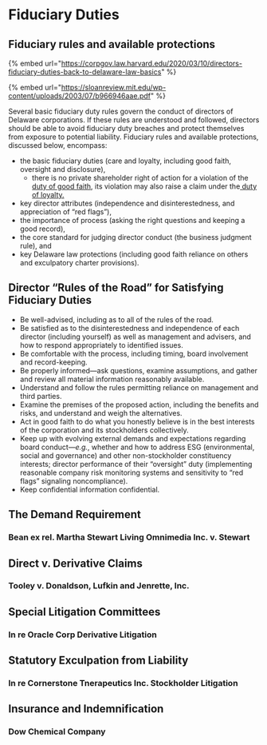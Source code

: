 # Fiduciary Duties

## Fiduciary rules and available protections

{% embed url="https://corpgov.law.harvard.edu/2020/03/10/directors-fiduciary-duties-back-to-delaware-law-basics" %}

{% embed url="https://sloanreview.mit.edu/wp-content/uploads/2003/07/b966946aae.pdf" %}

Several basic fiduciary duty rules govern the conduct of directors of Delaware corporations. If these rules are understood and followed, directors should be able to avoid fiduciary duty breaches and protect themselves from exposure to potential liability. Fiduciary rules and available protections, discussed below, encompass:&#x20;

* the basic fiduciary duties (care and loyalty, including good faith, oversight and disclosure),
  * there is no private shareholder right of action for a violation of the [duty of good faith](https://www.law.cornell.edu/wex/duty\_of\_good\_faith), its violation may also raise a claim under the[ duty of loyalty.](https://www.law.cornell.edu/wex/duty\_of\_loyalty)
* key director attributes (independence and disinterestedness, and appreciation of “red flags”),
* the importance of process (asking the right questions and keeping a good record),
* the core standard for judging director conduct (the business judgment rule), and
* key Delaware law protections (including good faith reliance on others and exculpatory charter provisions).

## Director “Rules of the Road” for Satisfying Fiduciary Duties

* Be well-advised, including as to all of the rules of the road.
* Be satisfied as to the disinterestedness and independence of each director (including yourself) as well as management and advisers, and how to respond appropriately to identified issues.
* Be comfortable with the process, including timing, board involvement and record-keeping.
* Be properly informed—ask questions, examine assumptions, and gather and review all material information reasonably available.
* Understand and follow the rules permitting reliance on management and third parties.
* Examine the premises of the proposed action, including the benefits and risks, and understand and weigh the alternatives.
* Act in good faith to do what you honestly believe is in the best interests of the corporation and its stockholders collectively.
* Keep up with evolving external demands and expectations regarding board conduct—_e.g._, whether and how to address ESG (environmental, social and governance) and other non-stockholder constituency interests; director performance of their “oversight” duty (implementing reasonable company risk monitoring systems and sensitivity to “red flags” signaling noncompliance).
* Keep confidential information confidential.

## The Demand Requirement

### Bean ex rel. Martha Stewart Living Omnimedia Inc. v. Stewart

## Direct v. Derivative Claims

### Tooley v. Donaldson, Lufkin and Jenrette, Inc.&#x20;

## Special Litigation Committees

### In re Oracle Corp Derivative Litigation

## Statutory Exculpation from Liability

### In re Cornerstone Tnerapeutics Inc. Stockholder Litigation

## Insurance and Indemnification

### Dow Chemical Company

